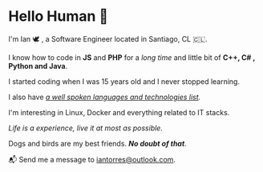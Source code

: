 # Hello Human 👋 

I'm Ian 🕊️ , a Software Engineer located in Santiago, CL 🇨🇱.  

I know how to code in **JS** and **PHP** for a *long time* and little bit of **C++, C# , Python and Java**. 

I started coding when I was 15 years old and I never stopped learning. 

I also have *[a well spoken languages and technologies list](https://github.com/SpiritSaint/SpiritSaint/blob/main/Skills.md).*

I'm interesting in Linux, Docker and everything related to IT stacks.

*Life is a experience, live it at most as possible.*

Dogs and birds are my best friends. ***No doubt of that***. 

📬 Send me a message to [iantorres@outlook.com](mailto:iantorres@outlook.com).
